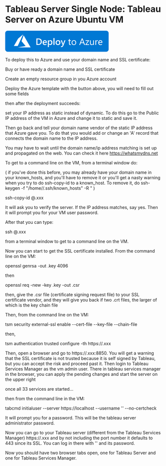# Tableau Server Single Node: Tableau Server on Azure Ubuntu VM

[![Deploy To Azure](https://raw.githubusercontent.com/Azure/azure-quickstart-templates/master/1-CONTRIBUTION-GUIDE/images/deploytoazure.svg?sanitize=true)](https://portal.azure.com/#create/Microsoft.Template/uri/https%3A%2F%2Fraw.githubusercontent.com%2Fsideshowtom%2Fks_visualization%2Fmain%2Fazuredeploy.json)


To deploy this to Azure and use your domain name and SSL certificate:

Buy or have ready a domain name and SSL certificate

Create an empty resource group in you Azure account

Deploy the Azure template with the button above, you will need to fill out some fields

then after the deployment succeeds:

set your IP address as static instead of dynamic.  To do this go to the Public IP address of the VM in Azure and change it to static and save it. 

Then go back and tell your domain name vendor of the static IP address that Azure gave you.  To do that you would add or change an 'A' record that connects the domain name to the IP address.

You may have to wait until the domain name/ip address matching is set up and propagated on the web.  You can check it here https://whatsmydns.net

To get to a command line on the VM, from a terminal window do:

(
if you've done this before, you may already have your domain name in your known_hosts, and you'll have to remove it or you'll get a nasty warning when you try to do ssh-copy-id to a known_host.  To remove it, do
ssh-keygen -f "/home/<your user name>/.ssh/known_hosts" -R "<your domain name>
)

ssh-copy-id <vm user name>@<your domain name>.xxx

It will ask you to verify the server.  If the IP address matches, say yes. Then it will prompt you for your VM user password.

After that you can type:

ssh <vm user name>@<your domain name>.xxx

from a terminal window to get to a command line on the VM.

Now you can start to get the SSL certificate installed.  From the command line on the VM:

openssl genrsa -out <cert file name>.key 4096

then

 openssl req -new -key <cert file name>.key -out <cert file name>.csr

then, give the .csr file (certificate signing request file) to your SSL certificate vendor, and they will give you back if two .crt files, the larger of which is the key chain file

Then, from the command line on the VM:

tsm security external-ssl enable --cert-file <path to cert file.crt> --key-file <path to key file.key> --chain-file <path to chain file.crt>

then,

tsm authentication trusted configure -th https://<your domain name>.xxx

Then, open a browser and go to https://<your domain name>.xxx:8850.  You will get a warning that the SSL certificate is not trusted because it is self signed by Tableau, but you can accept the risk and proceed past it.  Then login to Tableau Services Manager as the vm admin user.  There in tableau services manager in the browser, you can apply the pending changes and start the server on the upper right

once all 33 services are started...

then from the command line in the VM:

tabcmd initialuser --server https://localhost --username '<tableau server admin name>' --no-certcheck

It will prompt you for a password.  This will be the tableau server administrator password.

Now you can go to your Tableau server (different from the Tableau Services Manager)
https://<your domain name>.xxx
and by not including the port number it defaults to 443 since its SSL.
You can log in there with '<tableau server admin name>' and its password.

Now you should have two browser tabs open, one for Tableau Server and one for Tableau Services Manager.

